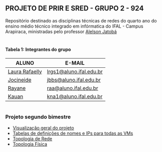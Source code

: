 ## PROJETO DE PRIR E SRED - GRUPO 2 - 924

Repositório destinado as disciplinas técnicas de redes do quarto ano do ensino médio técnico integrado em infórmatica do IFAL - Campus Arapiraca, ministradas pelo professor [Alelson Jatobá](https://github.com/alaelson)

# 

#### Tabela 1: Integrantes do grupo
 
|                    ALUNO                          |          E-MAIL          |
|---------------------------------------------------|--------------------------|
|[Laura Rafaelly](https://github.com/laurargs)      | lrgs1@aluno.ifal.edu.br  | 
|[Jocineide](https://github.com/Jocineidebb)        | jbbs@aluno.ifal.edu.br   | 
|[Rayane](https://github.com/Rayane012)             | raa@aluno.ifal.edu.br    | 
|[Kauan](https://github.com/kauan0nog)              | kna1@aluno.ifal.edu.br   | 

# 

### Projeto segundo bimestre 
- [Visualização geral do projeto](https://github.com/Josival/TrabalhoRedes/blob/main/Projeto/README.md)
- [Tabelas de definições de nomes e IPs para todas as VMs](https://github.com/Josival/TrabalhoRedes/blob/main/Tabelas.md)
- [Topologia de Rede](https://github.com/Josival/TrabalhoRedes/blob/main/Topologia%20de%20Rede.md)
- [Topologia Física]()

#
